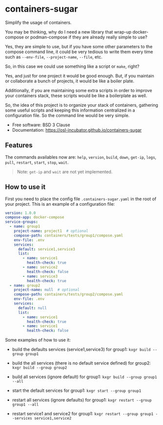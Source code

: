 # containers-sugar

Simplify the usage of containers.

You may be thinking, why do I need a new library that wrap-up
docker-compose or podman-compose if they are already really simple to use?

Yes, they are simple to use, but if you have some other parameters to
the compose command line, it could be very tedious to write them every time
such as `--env-file`, `--project-name`, `--file`, etc.

So, in this case we could use something like a script or `make`, right?

Yes, and just for one project it would be good enough. But, if you maintain
or collaborate a bunch of projects, it would be like a boiler plate.

Additionally, if you are maintaining some extra scripts in order to improve
your containers stack, these scripts would be like a boilerplate as well.

So, the idea of this project is to organize your stack of containers,
gathering some useful scripts and keeping this information centralized in a
configuration file. So the command line would be very simple.


* Free software: BSD 3 Clause
* Documentation: https://osl-incubator.github.io/containers-sugar


## Features


The commands availables now are:
  `help`, `version`, `build`, `down`, `get-ip`,
  `logs`, `pull`, `restart`, `start`, `stop`, `wait`.

> Note: `get-ip` and `wait` are not yet implemented.


## How to use it

First you need to place the config file `.containers-sugar.yaml` in the root
of your project. This is an example of a configuration file:

```yaml
version: 1.0.0
compose-app: docker-compose
service-groups:
  - name: group1
    project-name: project1  # optional
    compose-path: containers/tests/group1/compose.yaml
    env-file: .env
    services:
      default: service1,service3
      list:
        - name: service1
          health-check: true
        - name: service2
          health-check: false
        - name: service3
          health-check: true
  - name: group2
    project-name: null  # optional
    compose-path: containers/tests/group2/compose.yaml
    env-file: .env
    services:
      default: null
      list:
        - name: service1
          health-check: true
        - name: service1
          health-check: false
```


Some examples of how to use it:

* build the defaults services (service1,service3) for group1:
  `kxgr build --group group1`

* build the all services (there is no default service defined) for group2:
  `kxgr build --group group2`

* build all services (ignore default) for group1:
  `kxgr build --group group1 --all`

* start the default services for group1:
  `kxgr start --group group1`

* restart all services (ignore defaults) for group1:
  `kxgr restart --group group1 --all`

* restart service1 and service2 for group1:
  `kxgr restart --group group1 --services service1,service2`
